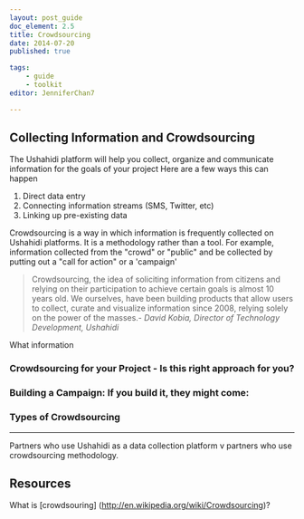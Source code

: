 ```yaml
---
layout: post_guide
doc_element: 2.5
title: Crowdsourcing
date: 2014-07-20
published: true

tags:
	- guide
	- toolkit
editor: JenniferChan7

---
```


## Collecting Information and Crowdsourcing

The Ushahidi platform will help you collect, organize and communicate information for the goals of your project Here are a few ways this can happen
1) Direct data entry
2) Connecting information streams (SMS, Twitter, etc)
3) Linking up pre-existing data

Crowdsourcing is a way in which information is frequently collected on Ushahidi platforms. It is a methodology rather than a tool.  For example, information collected from the "crowd" or "public" and be collected by putting out a "call for action"
 or a 'campaign'
>Crowdsourcing, the idea of soliciting information from citizens and relying on their participation to achieve certain goals is almost 10 years old. We ourselves, have been building products that allow users to collect, curate and visualize information since 2008, relying solely on the power of the masses.- *David Kobia, Director of Technology Development, Ushahidi*


What information
### Crowdsourcing for your Project - Is this right approach for you?

### Building a Campaign: If you build it, they might come:

### Types of Crowdsourcing

---

Partners who use Ushahidi as a data collection platform v partners who use crowdsourcing methodology.

## Resources

What is [crowdsouring] (http://en.wikipedia.org/wiki/Crowdsourcing)?

